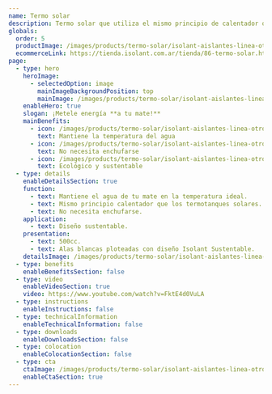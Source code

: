 ```yaml
---
name: Termo solar
description: Termo solar que utiliza el mismo principio de calentador que los termotanques solares. 
globals:
  order: 5
  productImage: /images/products/termo-solar/isolant-aislantes-linea-otros-usos-termo-solar-producto-rollo.png
  ecommerceLink: https://tienda.isolant.com.ar/tienda/86-termo-solar.html
page:
  - type: hero
    heroImage:
      - selectedOption: image
        mainImageBackgroundPosition: top
        mainImage: /images/products/termo-solar/isolant-aislantes-linea-accesorios-termo-solar-imagen-principal.jpg
    enableHero: true
    slogan: ¡Metele energía **a tu mate!**
    mainBenefits:
      - icon: /images/products/termo-solar/isolant-aislantes-linea-otros-usos-termo-solar-beneficio-1.svg
        text: Mantiene la temperatura del agua
      - icon: /images/products/termo-solar/isolant-aislantes-linea-otros-usos-termo-solar-beneficio-2.svg
        text: No necesita enchufarse
      - icon: /images/products/termo-solar/isolant-aislantes-linea-otros-usos-termo-solar-beneficio-3.svg
        text: Ecológico y sustentable
  - type: details
    enableDetailsSection: true
    function:
      - text: Mantiene el agua de tu mate en la temperatura ideal.
      - text: Mismo principio calentador que los termotanques solares.
      - text: No necesita enchufarse.
    application:
      - text: Diseño sustentable.
    presentation:
      - text: 500cc.
      - text: Alas blancas ploteadas con diseño Isolant Sustentable.
    detailsImage: /images/products/termo-solar/isolant-aislantes-linea-otros-usos-termo-solar-imagen-detalle.jpg
  - type: benefits
    enableBenefitsSection: false
  - type: video
    enableVideoSection: true
    video: https://www.youtube.com/watch?v=FktE4d0VuLA
  - type: instructions
    enableInstructions: false
  - type: technicalInformation
    enableTechnicalInformation: false
  - type: downloads
    enableDownloadsSection: false
  - type: colocation
    enableColocationSection: false
  - type: cta
    ctaImage: /images/products/termo-solar/isolant-aislantes-linea-otros-usos-termo-solar-imagen-cta.jpg
    enableCtaSection: true
---
```

